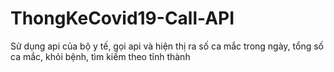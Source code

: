 # ThongKeCovid19-Call-API
Sử dụng api của bộ y tế, gọi api và hiện thị ra số ca mắc trong ngày, tổng số ca mắc, khỏi bệnh, tìm kiếm theo tỉnh thành
